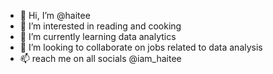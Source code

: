 - 👋 Hi, I’m @haitee
- 👀 I’m interested in reading and cooking
- 🌱 I’m currently learning data analytics
- 💞️ I’m looking to collaborate on jobs related to data analysis
- 📫 reach me on all socials @iam_haitee

<!---
haitee/haitee is a ✨ special ✨ repository because its `README.md` (this file) appears on your GitHub profile.
You can click the Preview link to take a look at your changes.
--->
